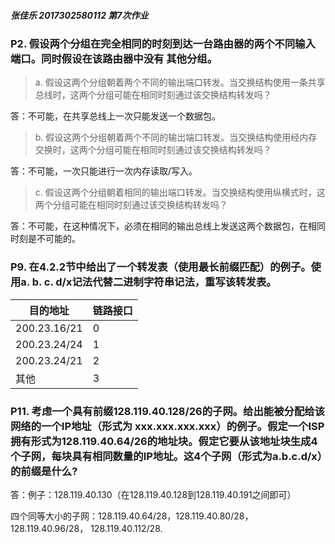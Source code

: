 ##### 张佳乐 2017302580112 第7次作业

### P2. 假设两个分组在完全相同的时刻到达一台路由器的两个不同输入端口。同时假设在该路由器中没有 其他分组。

> a. 假设这两个分组朝着两个不同的输出端口转发。当交换结构使用一条共享总线时，这两个分组可能在相同时刻通过该交换结构转发吗？

答：不可能，在共享总线上⼀次只能发送⼀个数据包。
> b. 假设这两个分组朝着两个不同的输岀端口转发。当交换结构使用经内存交换时，这两个分组可能在相同时刻通过该交换结构转发吗？

答：不可能，⼀次只能进⾏⼀次内存读取/写⼊。

> c. 假设这两个分组朝着相同的输出端口转发。当交换结构使用纵横式时，这两个分组可能在相同时刻通过该交换结构转发吗？

答：不可能，在这种情况下，必须在相同的输出总线上发送这两个数据包，在相同时刻是不可能的。

### P9. 在4.2.2节中给出了一个转发表（使用最长前缀匹配）的例子。使用a. b. c. d/x记法代替二进制字符串记法，重写该转发表。

|目的地址|链路接口|
|---|---|
|200.23.16/21|0|
|200.23.24/24|1|
|200.23.24/21|2|
|其他|3|

### P11. 考虑一个具有前缀128.119.40.128/26的子网。给出能被分配给该网络的一个IP地址（形式为 xxx.xxx.xxx.xxx）的例子。假定一个ISP拥有形式为128.119.40.64/26的地址块。假定它要从该地址块生成4个子网，每块具有相同数量的IP地址。这4个子网（形式为a.b.c.d/x）的前缀是什么?

答：例子：128.119.40.130（在128.119.40.128到128.119.40.191之间即可）

四个同等⼤⼩的⼦⽹：128.119.40.64/28，128.119.40.80/28，128.119.40.96/28， 128.119.40.112/28.
